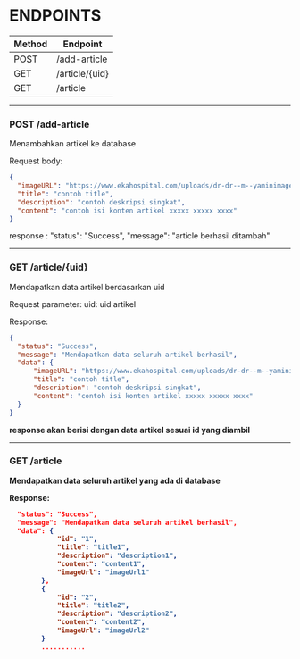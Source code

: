 # ENDPOINTS

| Method | Endpoint           |
| ------ | ------------------ |  
| POST   | /add-article       | 
| GET    | /article/{uid}     | 
| GET    | /article           |

<hr>

### <b>POST /add-article </b>
Menambahkan artikel ke database

Request body:
```json
{ 
  "imageURL": "https://www.ekahospital.com/uploads/dr-dr--m--yaminimages-2020-05-26-094801.jpg", 
  "title": "contoh title",
  "description": "contoh deskripsi singkat",
  "content": "contoh isi konten artikel xxxxx xxxxx xxxx" 
} 
```

response :
"status": "Success",
"message": "article berhasil ditambah"

<hr>

### <b>GET /article/{uid} </b>
Mendapatkan data artikel berdasarkan uid

Request parameter: uid: uid artikel

Response:
```json
{ 
  "status": "Success",
  "message": "Mendapatkan data seluruh artikel berhasil",
  "data": {
      "imageURL": "https://www.ekahospital.com/uploads/dr-dr--m--yaminimages-2020-05-26-094801.jpg", 
      "title": "contoh title",
      "description": "contoh deskripsi singkat",
      "content": "contoh isi konten artikel xxxxx xxxxx xxxx"
  }
} 
```
<b>response akan berisi dengan data artikel sesuai id yang diambil<b>

<hr>

### <b>GET /article <b>
Mendapatkan data seluruh artikel yang ada di database

Response:
```json
  "status": "Success",
  "message": "Mendapatkan data seluruh artikel berhasil",
  "data": {
            "id": "1",
            "title": "title1",
            "description": "description1",
            "content": "content1",
            "imageUrl": "imageUrl1"
        },
        {
            "id": "2",
            "title": "title2",
            "description": "description2",
            "content": "content2",
            "imageUrl": "imageUrl2"
        }
        ...........
```
